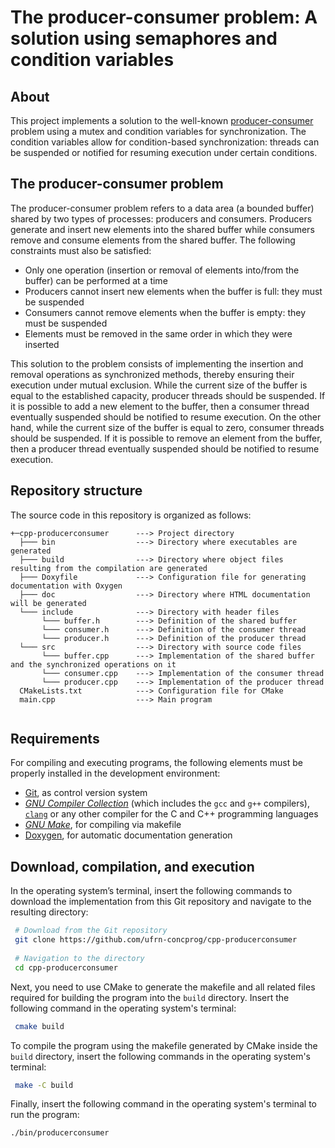 # The producer-consumer problem: A solution using semaphores and condition variables

## About 
This project implements a solution to the well-known [producer-consumer](https://en.wikipedia.org/wiki/Producer–consumer_problem) problem using a mutex and condition variables for synchronization. The condition variables allow for condition-based synchronization: threads can be suspended or notified for resuming execution under certain conditions.

## The producer-consumer problem
The producer-consumer problem refers to a data area (a bounded buffer) shared by two types of processes: producers and consumers. Producers generate and insert new elements into the shared buffer while consumers remove and consume elements from the shared buffer. The following constraints must also be satisfied:

* Only one operation (insertion or removal of elements into/from the buffer) can be performed at a time
* Producers cannot insert new elements when the buffer is full: they must be suspended
* Consumers cannot remove elements when the buffer is empty: they must be suspended
* Elements must be removed in the same order in which they were inserted

This solution to the problem consists of implementing the insertion and removal operations as synchronized methods, thereby ensuring their execution under mutual exclusion. While the current size of the buffer is equal to the established capacity, producer threads should be suspended. If it is possible to add a new element to the buffer, then a consumer thread eventually suspended should be notified to resume execution. On the other hand, while the current size of the buffer is equal to zero, consumer threads should be suspended. If it is possible to remove an element from the buffer, then a producer thread eventually suspended should be notified to resume execution.

## Repository structure
The source code in this repository is organized as follows:

```
+─cpp-producerconsumer      ---> Project directory
  ├─── bin                  ---> Directory where executables are generated
  ├─── build                ---> Directory where object files resulting from the compilation are generated
  ├─── Doxyfile             ---> Configuration file for generating documentation with Oxygen
  ├─── doc                  ---> Directory where HTML documentation will be generated
  └─── include              ---> Directory with header files
       └─── buffer.h        ---> Definition of the shared buffer
       └─── consumer.h      ---> Definition of the consumer thread
       └─── producer.h      ---> Definition of the producer thread
  └─── src                  ---> Directory with source code files
       └─── buffer.cpp      ---> Implementation of the shared buffer and the synchronized operations on it
       └─── consumer.cpp    ---> Implementation of the consumer thread
       └─── producer.cpp    ---> Implementation of the producer thread
  CMakeLists.txt            ---> Configuration file for CMake
  main.cpp                  ---> Main program
    
```

## Requirements

For compiling and executing programs, the following elements must be properly installed in the development environment:

- [Git](https://git-scm.com), as control version system
- [*GNU Compiler Collection*](https://gcc.gnu.org) (which includes the `gcc` and `g++` compilers), [`clang`](https://clang.llvm.org/) or any other compiler for the C and C++ programming languages
- [*GNU Make*](https://www.gnu.org/software/make/), for compiling via makefile
- [Doxygen](https://www.doxygen.nl), for automatic documentation generation

## Download, compilation, and execution

In the operating system’s terminal, insert the following commands to download the implementation from this Git repository and navigate to the resulting directory:

```bash
 # Download from the Git repository
 git clone https://github.com/ufrn-concprog/cpp-producerconsumer
 
 # Navigation to the directory
 cd cpp-producerconsumer
```

Next, you need to use CMake to generate the makefile and all related files required for building the program into the `build` directory. Insert the following command in the operating system's terminal:

```bash
 cmake build
```

To compile the program using the makefile generated by CMake inside the `build` directory, insert the following commands in the operating system's terminal:

```bash
 make -C build
```

Finally, insert the following command in the operating system's terminal to run the program:

```bash
./bin/producerconsumer
